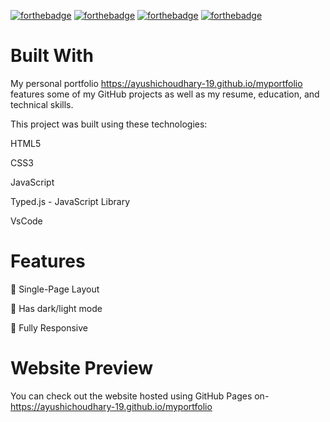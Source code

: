 [![forthebadge](https://forthebadge.com/images/badges/built-with-love.svg)](https://forthebadge.com) [![forthebadge](https://forthebadge.com/images/badges/uses-html.svg)](https://forthebadge.com) [![forthebadge](https://forthebadge.com/images/badges/made-with-javascript.svg)](https://forthebadge.com) [![forthebadge](https://forthebadge.com/images/badges/uses-css.svg)](https://forthebadge.com) 

# Built With
My personal portfolio https://ayushichoudhary-19.github.io/myportfolio features some of my GitHub projects as well as my resume, education, and technical skills.

This project was built using these technologies:

HTML5

CSS3

JavaScript

Typed.js - JavaScript Library

VsCode

# Features
📖 Single-Page Layout

🎨 Has dark/light mode 

📱 Fully Responsive

# Website Preview
You can check out the website hosted using GitHub Pages on- https://ayushichoudhary-19.github.io/myportfolio

